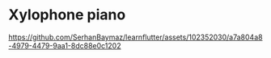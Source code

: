 # Xylophone piano


https://github.com/SerhanBaymaz/learnflutter/assets/102352030/a7a804a8-4979-4479-9aa1-8dc88e0c1202

